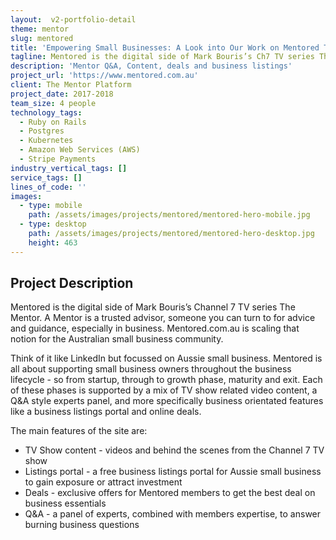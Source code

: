 ```yaml
---
layout:  v2-portfolio-detail
theme: mentor
slug: mentored
title: 'Empowering Small Businesses: A Look into Our Work on Mentored TV Show Website'
tagline: Mentored is the digital side of Mark Bouris’s Ch7 TV series The Mentor.
description: 'Mentor Q&A, Content, deals and business listings'
project_url: 'https://www.mentored.com.au'
client: The Mentor Platform
project_date: 2017-2018
team_size: 4 people
technology_tags:
  - Ruby on Rails
  - Postgres
  - Kubernetes
  - Amazon Web Services (AWS)
  - Stripe Payments
industry_vertical_tags: []
service_tags: []
lines_of_code: ''
images:
  - type: mobile
    path: /assets/images/projects/mentored/mentored-hero-mobile.jpg
  - type: desktop
    path: /assets/images/projects/mentored/mentored-hero-desktop.jpg
    height: 463
---
```


## Project Description

Mentored is the digital side of Mark Bouris’s Channel 7 TV series The Mentor. A Mentor is a trusted advisor, someone you can turn to for advice and guidance, especially in business. Mentored.com.au is scaling that notion for the Australian small business community.

Think of it like LinkedIn but focussed on Aussie small business. Mentored is all about supporting small business owners throughout the business lifecycle - so from startup, through to growth phase, maturity and exit. Each of these phases is supported by a mix of TV show related video content, a Q\&A style experts panel, and more specifically business orientated features like a business listings portal and online deals.

The main features of the site are:

* TV Show content - videos and behind the scenes from the Channel 7 TV show
* Listings portal - a free business listings portal for Aussie small business to gain exposure or attract investment
* Deals - exclusive offers for Mentored members to get the best deal on business essentials
* Q\&A - a panel of experts, combined with members expertise, to answer burning business questions
